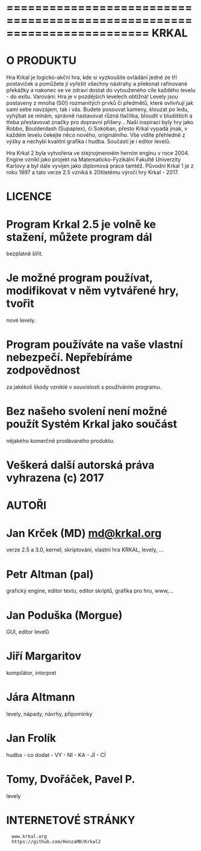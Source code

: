 ﻿========================================================================
KRKAL
========================================================================


O PRODUKTU
==========

   Hra Krkal je logicko-akční hra, kde si vyzkoušíte ovládání jedné 
ze tří postaviček a pomůžete jí vyřešit všechny nástrahy a překonat
rafinované překážky a nakonec se ve zdraví dostat do vytouženého
cíle každého levelu - do exitu. 
   Varování: Hra je v pozdějších levelech obtížná!
   Levely jsou postaveny z mnoha (50!) rozmanitých prvků či předmětů, 
které ovlivňují jak sami sebe navzájem, tak i vás. Budete posouvat 
kameny, klouzat po ledu, vyhýbat se minám, správně nastavovat různá
tlačítka, bloudit v bludištích a třeba přestavovat značky pro dopravní
příšery...
   Naší inspirací byly hry jako Robbo, Boulderdash (Supaplex), či 
Sokoban, přesto Krkal vypadá jinak, v každém levelu čekejte něco nového,
originálního. Vše vidíte přehledně z výšky a nechybí kvalitní grafika i
hudba. Součástí je i editor levelů.

   Hra Krkal 2 byla vytvořena ve stejnojmenném herním enginu v roce 
2004. Engine vznikl jako projekt na Matematicko-Fyzikální Fakultě
Univerzity Karlovy a byl dále vyvíjen jako diplomová práce tamtéž.
Původní Krkal 1 je z roku 1997 a tato verze 2.5 vzniká k 20tiletému 
výročí hry Krkal - 2017.



LICENCE
=======

 # Program Krkal 2.5 je volně ke stažení, můžete program dál 
   bezplatně šířit. 
 # Je možné program používat, modifikovat v něm vytvářené hry, tvořit 
   nové levely. 
 # Program používáte na vaše vlastní nebezpečí. Nepřebíráme zodpovědnost
   za jakékoli škody vzniklé v souvislosti s používáním programu. 
 # Bez našeho svolení není možné použít Systém Krkal jako součást 
   nějakého komerčně prodávaného produktu. 
 # Veškerá další autorská práva vyhrazena (c) 2017


AUTOŘI
======

#  Jan Krček (MD) md@krkal.org
verze 2.5 a 3.0, kernel, skriptování, vlastní hra KRKAL, levely, ... 

#  Petr Altman (pal)
grafický engine, editor textu, editor skriptů, grafika pro hru, www,... 

#  Jan Poduška (Morgue)
GUI, editor levelů 

#  Jiří Margaritov
kompilátor, interpret 

#  Jára Altmann
levely, nápady, návrhy, připomínky 

#  Jan Frolík
hudba - co dodat - VY - NI - KA - JÍ - CÍ 

#  Tomy, Dvořáček, Pavel P.
levely


INTERNETOVÉ STRÁNKY
===================

      www.krkal.org
      https://github.com/HonzaMD/Krkal2
